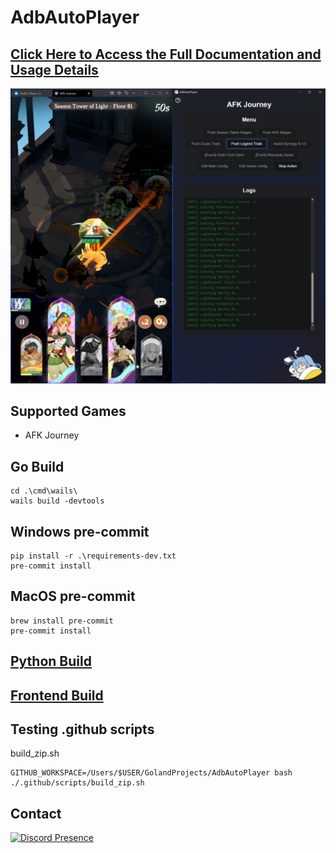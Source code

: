 # AdbAutoPlayer

## [Click Here to Access the Full Documentation and Usage Details](https://yulesxoxo.github.io/AdbAutoPlayer/)
![gui.png](docs/src/images/app/app.png)

## Supported Games
- AFK Journey

## Go Build
```shell
cd .\cmd\wails\
wails build -devtools
```

## Windows pre-commit
```shell
pip install -r .\requirements-dev.txt
pre-commit install
```

## MacOS pre-commit
```shell
brew install pre-commit
pre-commit install
```

## [Python Build](python/README.md)

## [Frontend Build](frontend/README.md)

## Testing .github scripts
build_zip.sh
```shell
GITHUB_WORKSPACE=/Users/$USER/GolandProjects/AdbAutoPlayer bash ./.github/scripts/build_zip.sh
```

## Contact
[![Discord Presence](https://lanyard.cnrad.dev/api/518169167048998913)](https://discord.com/users/518169167048998913)
